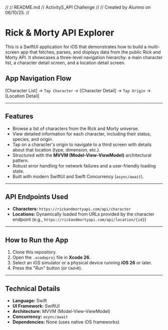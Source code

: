 //
//  README.md
//  Activity5_API Challenge
//
//  Created by Alumno on 06/10/25.
//

# Rick & Morty API Explorer

This is a SwiftUI application for iOS that demonstrates how to build a multi-screen app that fetches, parses, and displays data from the public Rick and Morty API. It showcases a three-level navigation hierarchy: a main character list, a character detail screen, and a location detail screen.

## App Navigation Flow

[Character List] → `Tap Character` → [Character Detail] → `Tap Origin` → [Location Detail]

---

## Features

* Browse a list of characters from the Rick and Morty universe.
* View detailed information for each character, including their status, species, and origin.
* Tap on a character's origin to navigate to a third screen with details about that location (type, dimension, etc.).
* Structured with the **MVVM (Model-View-ViewModel)** architectural pattern.
* Robust error handling for network failures and a user-friendly loading state.
* Built with modern SwiftUI and Swift Concurrency (`async/await`).

---

## API Endpoints Used

* **Characters:** `https://rickandmortyapi.com/api/character`
* **Locations:** Dynamically loaded from URLs provided by the character endpoint (e.g., `https://rickandmortyapi.com/api/location/{id}`)

---

## How to Run the App

1.  Clone this repository.
2.  Open the `.xcodeproj` file in **Xcode 26**.
3.  Select an iOS simulator or a physical device running **iOS 26** or later.
4.  Press the "Run" button (or `Cmd+R`).

---

## Technical Details

-   **Language:** Swift
-   **UI Framework:** SwiftUI
-   **Architecture:** MVVM (Model-View-ViewModel)
-   **Concurrency:** `async/await`
-   **Dependencies:** None (uses native iOS frameworks)
